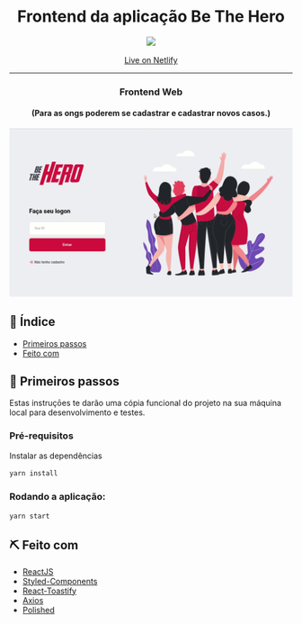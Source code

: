 <h1 align="center">Frontend da aplicação Be The Hero</h1>

<p align="center">
	<a href="https://app.netlify.com/sites/be-the-hero-omnistack/deploys">
		<img src="https://api.netlify.com/api/v1/badges/1cf66fbe-d2e5-4b9d-819f-16afef517b18/deploy-status"></img>
	</a>
</p>

<p align="center">
  <a target="_blank" href="https://be-the-hero-omnistack.netlify.com/">
  Live on Netlify
  </a>
</p>
<hr />

<h3 align="center">Frontend Web</h3>
<h4 align="center">(Para as ongs poderem se cadastrar e cadastrar novos casos.)</h4>

<p align="center">
	<img src="../.github/frontend-web.gif"></img>
</p>

## :page_facing_up: Índice

- [Primeiros passos](#getting_started)
- [Feito com](#built_using)

## 🏁 Primeiros passos <a name = "getting_started"></a>

Estas instruçōes te darão uma cópia funcional do projeto na sua máquina local para desenvolvimento e testes.

### Pré-requisitos

Instalar as dependências

```sh
yarn install
```

### Rodando a aplicação:

```sh
yarn start
```

## ⛏️ Feito com <a name = "built_using"></a>

- [ReactJS](https://reactjs.org/)
- [Styled-Components](https://styled-components.com/)
- [React-Toastify](https://github.com/fkhadra/react-toastify)
- [Axios](https://github.com/axios/axios)
- [Polished](https://polished.js.org/)
